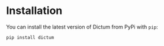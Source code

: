 # Installation

You can install the latest version of Dictum from PyPi with `pip`:

```sh
pip install dictum
```
